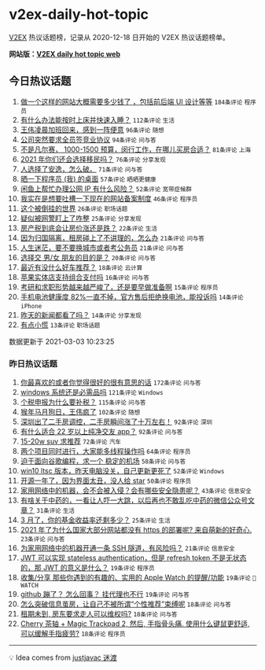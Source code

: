 # v2ex-daily-hot-topic

[V2EX](https://www.v2ex.com/) 热议话题榜，记录从 2020-12-18 日开始的 V2EX 热议话题榜单。

**网站版：[V2EX daily hot topic web](https://boojack.github.io/v2ex-daily-hot-topic-web/)**

## 今日热议话题

<!-- TODAY BEGIN -->

1. [做一个这样的网站大概需要多少钱了 ，包括前后端 UI 设计等等](https://www.v2ex.com/t/757895) `184条评论` `程序员`
1. [有什么办法能按时上床并快速入睡？](https://www.v2ex.com/t/757861) `112条评论` `生活`
1. [王伟凌晨加班回来，感到一阵便意](https://www.v2ex.com/t/757833) `96条评论` `随想`
1. [公司突然要求全员签竞业协议](https://www.v2ex.com/t/757875) `94条评论` `问与答`
1. [不是凡尔赛， 1000-1500 预算，闵行工作，在哪儿买房合适？](https://www.v2ex.com/t/757944) `81条评论` `上海`
1. [2021 年你们还会选择移民吗？](https://www.v2ex.com/t/757986) `76条评论` `分享发现`
1. [人选择了安逸，怎么破。](https://www.v2ex.com/t/757841) `71条评论` `问与答`
1. [晒一下程序员 (我) 的桌面](https://www.v2ex.com/t/758028) `57条评论` `晒晒更健康`
1. [闲鱼上帮忙办理公网 IP 有什么风险？](https://www.v2ex.com/t/757849) `52条评论` `宽带症候群`
1. [我实在是想要吐槽一下现在的网站备案制度](https://www.v2ex.com/t/757917) `46条评论` `程序员`
1. [这个被倒挂的世界](https://www.v2ex.com/t/758080) `26条评论` `职场话题`
1. [疑似被网警盯上了咋整](https://www.v2ex.com/t/758108) `25条评论` `分享发现`
1. [房产税到底会让房价涨还是跌？](https://www.v2ex.com/t/757991) `22条评论` `生活`
1. [因为归国隔离，租房碰上了不讲理的，怎么办](https://www.v2ex.com/t/758034) `21条评论` `问与答`
1. [人生迷茫，要不要换城市或者考公务员](https://www.v2ex.com/t/757950) `21条评论` `问与答`
1. [选择交 男/女 朋友的目的是？](https://www.v2ex.com/t/758087) `20条评论` `问与答`
1. [最近有没什么好车推荐？](https://www.v2ex.com/t/758092) `18条评论` `云计算`
1. [苹果实体店支持组合支付吗](https://www.v2ex.com/t/757910) `16条评论` `问与答`
1. [考研和求职形势越来越严峻了，还是要早做准备啊](https://www.v2ex.com/t/757971) `15条评论` `程序员`
1. [手机电池健康度 82%一直不掉，官方售后拒绝换电池，能投诉吗](https://www.v2ex.com/t/758039) `14条评论` `iPhone`
1. [昨天的新闻都看了吗？](https://www.v2ex.com/t/757936) `14条评论` `分享发现`
1. [有点小慌](https://www.v2ex.com/t/758068) `13条评论` `职场话题`

数据更新于 2021-03-03 10:23:25

<!-- TODAY END -->

### 昨日热议话题

<!-- YESTERDAY BEGIN -->

1. [你最喜欢的或者你觉得很好的很有意思的话](https://www.v2ex.com/t/757491) `172条评论` `问与答`
1. [windows 系统还是必需品吗](https://www.v2ex.com/t/757626) `121条评论` `Windows`
1. [个税申报为什么要补税？](https://www.v2ex.com/t/757538) `115条评论` `问与答`
1. [猴年马月狗日，王伟疯了](https://www.v2ex.com/t/757489) `102条评论` `随想`
1. [深圳出了二手房调控，二手房瞬间涨了十万左右！](https://www.v2ex.com/t/757699) `92条评论` `深圳`
1. [有什么适合 22 岁以上纯净交友 app？](https://www.v2ex.com/t/757758) `92条评论` `问与答`
1. [15-20w suv 求推荐](https://www.v2ex.com/t/757499) `72条评论` `汽车`
1. [两个项目同时进行，大家能多线程操作吗](https://www.v2ex.com/t/757543) `64条评论` `程序员`
1. [迫于面向谷歌编程，求一个 稳定的机场](https://www.v2ex.com/t/757592) `58条评论` `问与答`
1. [win10 ltsc 版本，昨天电脑没关，自己更新更死了](https://www.v2ex.com/t/757564) `52条评论` `Windows`
1. [开源一年了，因为界面太丑，没人给 star](https://www.v2ex.com/t/757516) `50条评论` `程序员`
1. [家用网络中的机器，会不会被入侵？会有哪些安全隐患呢？](https://www.v2ex.com/t/757503) `43条评论` `信息安全`
1. [有啥关于中药的，一看让人吓一大跳，以后再也不敢乱吃中药的微信公众号文章？](https://www.v2ex.com/t/757734) `31条评论` `生活`
1. [3 月了，你的基金收益率还剩多少？](https://www.v2ex.com/t/757669) `25条评论` `生活`
1. [2021 年了为什么国家大部分网站都没有 https 的部署呢? 来自萌新的好奇心.](https://www.v2ex.com/t/757786) `23条评论` `问与答`
1. [为家用网络中的机器开通一条 SSH 隧道，有风险吗？](https://www.v2ex.com/t/757579) `21条评论` `信息安全`
1. [JWT 可以实现 stateless authentication，但是 refresh token 不是无状态的，那 JWT 的意义是什么？](https://www.v2ex.com/t/757713) `19条评论` `程序员`
1. [收集/分享 那些你遇到的有趣的、实用的 Apple Watch 的提醒/功能](https://www.v2ex.com/t/757580) `19条评论` ` WATCH`
1. [github 蹦了？ 怎么回事？ 挂代理也不行](https://www.v2ex.com/t/757511) `19条评论` `问与答`
1. [怎么突破信息茧房，让自己不被所谓“个性推荐”束缚呢](https://www.v2ex.com/t/757742) `18条评论` `问与答`
1. [租期未到, 房东要求走人可以维权吗?](https://www.v2ex.com/t/757623) `18条评论` `问与答`
1. [Cherry 茶轴 + Magic Trackpad 2, 然后, 手指骨头痛. 使用什么键鼠更舒适, 可以缓解手指疲劳?](https://www.v2ex.com/t/757595) `18条评论` `程序员`

<!-- YESTERDAY END -->

---

💡 Idea comes from [justjavac 迷渡](https://github.com/justjavac/)
